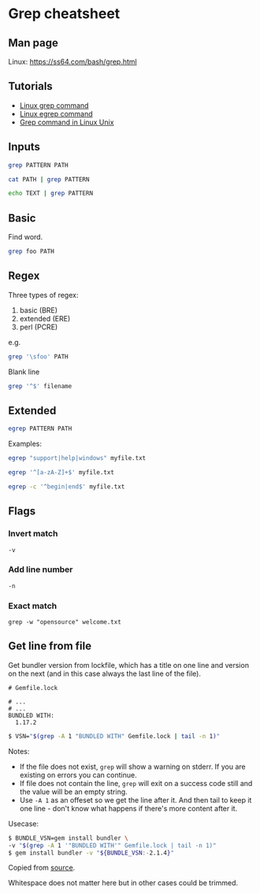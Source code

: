 # Grep cheatsheet

## Man page

Linux: https://ss64.com/bash/grep.html

## Tutorials

- [Linux grep command](https://www.computerhope.com/unix/ugrep.htm)
- [Linux egrep command](https://www.computerhope.com/unix/ugrep.htm)
- [Grep command in Linux Unix](https://www.journaldev.com/24271/grep-command-in-linux-unix)



## Inputs

```sh
grep PATTERN PATH

cat PATH | grep PATTERN

echo TEXT | grep PATTERN
```

## Basic

Find word.

```sh
grep foo PATH
```

## Regex

Three types of regex:

1.  basic (BRE)
2.  extended (ERE)
3.  perl (PCRE)

e.g.

```sh
grep '\sfoo' PATH
```

Blank line
```sh
grep '^$' filename
```


## Extended

```sh
egrep PATTERN PATH
```

Examples:

```sh
egrep "support|help|windows" myfile.txt
```


```sh
egrep '^[a-zA-Z]+$' myfile.txt
```

```sh
egrep -c '^begin|end$' myfile.txt
```

## Flags

### Invert match

```
-v
```

### Add line number

```
-n
```

### Exact match

```
grep -w "opensource" welcome.txt
```


## Get line from file

Get bundler version from lockfile, which has a title on one line and version on the next (and in this case always the last line of the file).

```
# Gemfile.lock

# ...
# ...
BUNDLED WITH:
  1.17.2
```


```sh
$ VSN="$(grep -A 1 "BUNDLED WITH" Gemfile.lock | tail -n 1)"
```

Notes:

- If the file does not exist, `grep` will show a warning on stderr. If you are existing on errors you can continue.
- If file does not contain the line, `grep` will exit on a success code still and the value will be an empty string.
- Use `-A 1` as an offeset so we get the line after it. And then tail to keep it one line - don't know what happens if there's more content after it.

Usecase:

```sh
$ BUNDLE_VSN=gem install bundler \
-v "$(grep -A 1 '"BUNDLED WITH'" Gemfile.lock | tail -n 1)"
$ gem install bundler -v "${BUNDLE_VSN:-2.1.4}"
```

Copied from [source](https://bundler.io/blog/2019/05/14/solutions-for-cant-find-gem-bundler-with-executable-bundle.html).

Whitespace does not matter here but in other cases could be trimmed.
<!--stackedit_data:
eyJoaXN0b3J5IjpbMTcxNDY2ODg2OF19
-->